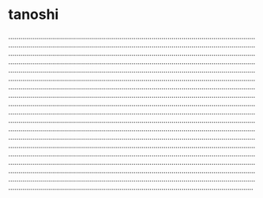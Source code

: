 # tanoshi

...................................................................................................................................................................................................................................................................................................................................................................................................................................................................................................................................................................................................................................................................................................................................................................................................................................................................................................................................................................................................................................................................................................................................................................................................................................................................................................................................................................................................................................................................................................................................................................................................................................................................................................................................................................................................................................................................................................................................................................................................................................................................................................................................................................................................................................................................................................................................................................................................................................................